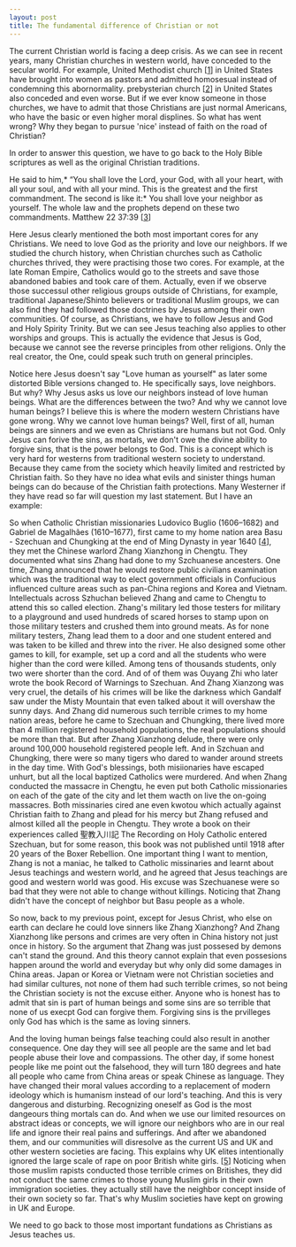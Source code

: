 ```yaml
---
layout: post
title: The fundamental difference of Christian or not
---
```


The current Christian world is facing a deep crisis. As we can see in recent years, many Christian churches in western world, have conceded to the secular world. For example, United Methodist church [[1]] in United States have brought into women as pastors and admitted homosesual instead of condemning this abornormality. prebysterian church [[2]] in United States also conceded and even worse. But if we ever know someone in those churches, we have to admit that those Christians are just normal Americans,
who have the basic or even higher moral displines. So what has went wrong? Why they began to pursue 'nice' instead of faith on the road of Christian?

In order to answer this question, we have to go back to the Holy Bible scriptures as well as the original Christian traditions. 

He said to him,* “You shall love the Lord, your God, with all your heart, with all your soul, and with all your mind. This is the greatest and the first commandment. The second is like it:* You shall love your neighbor as yourself. The whole law and the prophets depend on these two commandments. Matthew 22 37:39 [[3]]

Here Jesus clearly mentioned the both most important cores for any Christians. We need to love God as the priority and love our neighbors. If we studied the church history, when Christian churches such as Catholic churches thrived, they were practising those two cores. For example, at the late Roman Empire, Catholics would go to the streets and save those abandoned babies and took care of them. Actually, even if we observe those successul other religious groups outside of Christians, for example, traditional Japanese/Shinto believers or traditional Muslim groups, we can also find they had followed those doctrines by Jesus among their own communities. Of course, as Christians, we have to follow Jesus and God and Holy Spirity Trinity. But we can see Jesus teaching also applies to other worships and groups. This is actually the evidence that Jesus is God, because we cannot see the reverse principles from other religions. Only the real creator, the One, could speak such truth on general principles. 

Notice here Jesus doesn't say "Love human as yourself" as later some distorted Bible versions changed to. He specifically says, love neighbors. But why? Why Jesus asks us love our neighbors instead of love human beings. What are the differences between the two? And why we cannot love human beings? I believe this is where the modern western Christians have gone wrong. Why we cannot love human beings? Well, first of all, human beings are sinners and we even as Christians are humans but not God. Only Jesus can forive the sins, as mortals, we don't owe the divine ability to forgive sins, that is the power belongs to God. This is a concept which is very hard for westerns from traditional western society to understand. Because they came from the society which heavily limited and restricted by Christian faith. So they have no idea what evils and sinister things human beings can do because of the Christian faith protections. Many Westerner if they have read so far will question my last statement. But I have an example: 

So when Catholic Christian missionaries Ludovico Buglio (1606–1682) and Gabriel de Magalhães (1610–1677), first came to my home nation area Basu - Szechuan and Chungking at the end of Ming Dynasty in year 1640 [[4]], they met the Chinese warlord Zhang Xianzhong in Chengtu. They documented what sins Zhang had done to my Szchuanese ancesters. One time, Zhang announced that he would restore public civilians examination which was the traditional way to elect government officials in Confucious influenced culture areas such as pan-China regions and Korea and Vietnam. Intellectuals across Szhuchan believed Zhang and came to Chengtu to attend this so called election. Zhang's military led those testers for military to a playground and used hundreds of scared horses to stamp upon on those military testers and crushed them into ground meats. As for none military testers, Zhang lead them to a door and one student entered and was taken to be killed and threw into the river. He also designed some other games to kill, for example, set up a cord and all the students who were higher than the cord were killed. Among tens of thousands students, only two were shorter than the cord. And of of them was Ouyang Zhi who later wrote the book Record of Warnings to Szechuan. And Zhang Xianzong was very cruel, the details of his crimes will be like the darkness which Gandalf saw under the Misty Mountain that even talked about it will overshaw the sunny days. And Zhang did numerous such terrible crimes to my home nation areas, before he came to Szechuan and Chungking, there lived more than 4 million registered household populations, the real populations should be more than that. But after Zhang Xianzhong delude, there were only around 100,000 household registered people left. And in Szchuan and Chungking, there were so many tigers who dared to wander around streets in the day time. With God's blessings, both misiionaries have escaped unhurt, but all the local baptized Catholics were murdered. And when Zhang conducted the massacre in Chengtu, he even put both Catholic missionaries on each of the gate of the city and let them wacth on live the on-going massacres. Both missinaries cired ane even kwotou which actually against Christian faith to Zhang and plead for his mercy but Zhang refused and almost killed all the people in Chengtu. They wrote a book on their experiences called 聖教入川記 The Recording on Holy Catholic entered Szechuan, but for some reason, this book was not published until 1918 after 20 years of the Boxer Rebellion. One important thing I want to mention, Zhang is not a maniac, he talked to Catholic missinaries and learnt about Jesus teachings and western world, and he agreed that Jesus teachings are good and western world was good. His excuse was Szechuanese were so bad that they were not able to change without killings. Noticing that Zhang didn't have the concept of neighbor but Basu people as a whole. 

So now, back to my previous point, except for Jesus Christ, who else on earth can declare he could love sinners like Zhang Xianzhong? And Zhang Xianzhong like persons and crimes are very often in China history not just once in history. So the argument that Zhang was just possesed by demons can't stand the ground. And this theory cannot explain that even possesions happen around the world and everyday but why only did some damages in China areas. Japan or Korea or Vietnam were not Christian societies and had similar cultures, not none of them had such terrible crimes, so not being the Christian society is not the excuse either. Anyone who is honest has to admit that sin is part of human beings and some sins are so terrible that none of us execpt God can forgive them. Forgiving sins is the prvilleges only God has which is the same as loving sinners.

And the loving human beings false teaching could also result in another consequence. One day they will see all people are the same and let bad people abuse their love and compassions. The other day, if some honest people like me point out the falsehood, they will turn 180 degrees and hate all people who came from China areas or speak Chinese as language. They have changed their moral values according to a replacement of modern ideology which is humanism instead of our lord's teaching. And this is very dangerous and disturbing. Recognizing oneself as God is the most dangeours thing mortals can do. And when we use our limited resources on abstract ideas or concepts, we will ignore our neighbors who are in our real life and ignore their real pains and sufferings. And after we abandoned them, and our communities will disresolve as the current US and UK and other western societies are facing. This explains why UK elites intentionally ignored the large scale of rape on poor British white girls. [[5]] Noticing when those muslim rapists conducted those terrible crimes on Britishes, they did not conduct the same crimes to those young Muslim girls in their own immigration societies. they actually still have the neighbor concept inside of their own society so far. That's why Muslim societies have kept on growing in UK and Europe. 

We need to go back to those most important fundations as Christians as Jesus teaches us. 




[1]: https://www.umc.org/en/content/ask-the-umc-what-is-the-churchs-position-on-homosexuality
[2]: https://www.pcusa.org/resource/church-and-homosexuality
[3]: https://bible.usccb.org/bible/matthew/22#:~:text=37j%20He%20said%20to,depend%20on%20these%20two%20commandments.%E2%80%9D
[4]: https://www.cuhk.edu.hk/ics/journal/articles/v52p065.pdf
[5]: https://www.newindianexpress.com/opinions/columns/ravi-shankar/2025/Jan/11/britains-rape-jihad

